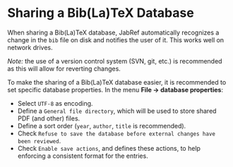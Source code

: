 # Sharing a Bib\(La\)TeX Database

When sharing a Bib\(La\)TeX database, JabRef automatically recognizes a change in the `bib` file on disk and notifies the user of it. This works well on network drives.

_Note:_ the use of a version control system \(SVN, git, etc.\) is recommended as this will allow for reverting changes.

To make the sharing of a Bib\(La\)TeX database easier, it is recommended to set specific database properties. In the menu **File -&gt; database properties**:

* Select `UTF-8` as encoding.
* Define a `General file directory`, which will be used to store shared PDF \(and other\) files.
* Define a sort order \(`year`, `author`, `title` is recommended\).
* Check `Refuse to save the database before external changes have been reviewed`.
* Check `Enable save actions`, and defines these actions, to help enforcing a consistent format for the entries.

